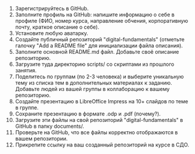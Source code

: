 

1. Зарегистрируйтесь в GitHub.
2. Заполните профиль на GitHub: напишите информацию о себе в профиле (ФИО, номер курса, направление обчения, корпоративную почту, краткое описание о себе).
3. Установите любую аватарку.
4. Создайте публичный репозиторий "digital-fundamentals" (отметьте галочку "Add a README file" для инициализации файла описания).
5. Заполните основной README.md файл. Добавьте своё описание репозиторию.
6. Загрузите туда директорию scripts/ со скриптами из прошлого занятия.
7. Поделитесь по группам (по 2-3 человека) и выберите уникальную тему из списка тем в дополнительных материалах к заданию. Добавьте людей из вашей группы в коллаборацию к вашему репозиторию.
8. Создайте презентацию в LibreOffice Impress на 10+ слайдов по теме в группе.
9. Сохраните презентацию в формате .odp и .pdf (почему?).
10. Загрузите эти файлы на свой репозиторий "digital-fundamentals" в GitHub в папку documents/.
11. Проверьте на GitHub, что все файлы корректно отображаются в вашем репозитории.
12. Прикрепите ссылку на ваш созданный репозиторий на курсе в СДО.
